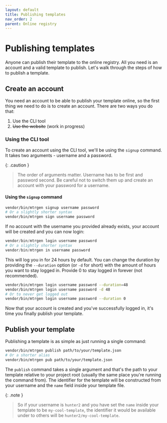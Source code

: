 ```yaml
---
layout: default
title: Publishing templates
nav_order: 2
parent: Online registry
---
```


# Publishing templates

Anyone can publish their template to the online registry. All you need is an account and a valid template to publish. Let's walk through the steps of how to publish a template.

## Create an account

You need an account to be able to publish your template online, so the first thing we need to do is to create an account. There are two ways you do that:

1. Use the CLI tool
2. ~~Use the website~~ (work in progress)

### Using the CLI tool

To create an account using the CLI tool, we'll be using the `signup` command. It takes two arguments - username and a password.

{: .caution }
> The order of arguments matter. Username has to be first and password second. Be careful not to switch them up and create an account with your password for a username.

#### Using the `signup` command

```bash
vendor/bin/mtrgen signup username password
# Or a slightly shorter syntax
vendor/bin/mtrgen sign username password
```

If no account with the username you provided already exists, your account will be created and you can now login:

```php
vendor/bin/mtrgen login username password
# Or a slightly shorter syntax
vendor/bin/mtrgen in username password
```

This will log you in for 24 hours by default. You can change the duration by providing the `--duration` option (or `-d` for short) with the amount of hours you want to stay logged in. Provide 0 to stay logged in forever (not recommended).

```bash
vendor/bin/mtrgen login username password --duration=48
vendor/bin/mtrgen login username password -d 48
# Or to never get logged out
vendor/bin/mtrgen login username password --duration 0
```

Now that your account is created and you've successfully logged in, it's time you finally publish your template.

## Publish your template

Publishing a template is as simple as just running a single command:

```bash
vendor/bin/mtrgen publish path/to/your/template.json
# Or a shorter alias
vendor/bin/mtrgen pub path/to/your/template.json
```

The `publish` command takes a single argument and that's the path to your template relative to your project root (usually the same place you're running the command from). The identifier for the template will be constructed from your username and the `name` field inside your template file.

{: .note }
> So if your username is `hunter2` and you have set the `name` inside your template to be `my-cool-template`, the identifier it would be available under to others will be `hunter2/my-cool-template`.